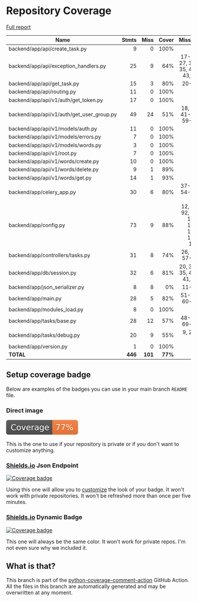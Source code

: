 # Repository Coverage

[Full report](https://htmlpreview.github.io/?https://github.com/andgineer/fastapi-celery/blob/python-coverage-comment-action-data/htmlcov/index.html)

| Name                                        |    Stmts |     Miss |   Cover |   Missing |
|-------------------------------------------- | -------: | -------: | ------: | --------: |
| backend/app/api/create\_task.py             |        9 |        0 |    100% |           |
| backend/app/api/exception\_handlers.py      |       25 |        9 |     64% |17-20, 27, 34-35, 42-43, 50 |
| backend/app/api/get\_task.py                |       15 |        3 |     80% |     20-22 |
| backend/app/api/routing.py                  |       11 |        0 |    100% |           |
| backend/app/api/v1/auth/get\_token.py       |       17 |        0 |    100% |           |
| backend/app/api/v1/auth/get\_user\_group.py |       49 |       24 |     51% |18, 35, 41-49, 59-88 |
| backend/app/api/v1/models/auth.py           |       11 |        0 |    100% |           |
| backend/app/api/v1/models/errors.py         |        7 |        0 |    100% |           |
| backend/app/api/v1/models/words.py          |        3 |        0 |    100% |           |
| backend/app/api/v1/root.py                  |        7 |        0 |    100% |           |
| backend/app/api/v1/words/create.py          |       10 |        0 |    100% |           |
| backend/app/api/v1/words/delete.py          |        9 |        1 |     89% |        22 |
| backend/app/api/v1/words/get.py             |       14 |        1 |     93% |        38 |
| backend/app/celery\_app.py                  |       30 |        6 |     80% |37-39, 54-55, 65 |
| backend/app/config.py                       |       73 |        9 |     88% |12, 53, 92, 96, 100, 104, 113, 117, 121 |
| backend/app/controllers/tasks.py            |       31 |        8 |     74% |26, 51, 57-63 |
| backend/app/db/session.py                   |       32 |        6 |     81% |20, 34-35, 40-41, 55 |
| backend/app/json\_serializer.py             |        8 |        8 |      0% |     11-28 |
| backend/app/main.py                         |       28 |        5 |     82% |51-53, 60-62 |
| backend/app/modules\_load.py                |        8 |        0 |    100% |           |
| backend/app/tasks/base.py                   |       28 |       12 |     57% |48-52, 69-75 |
| backend/app/tasks/debug.py                  |       20 |        9 |     55% |  9, 23-33 |
| backend/app/version.py                      |        1 |        0 |    100% |           |
|                                   **TOTAL** |  **446** |  **101** | **77%** |           |


## Setup coverage badge

Below are examples of the badges you can use in your main branch `README` file.

### Direct image

[![Coverage badge](https://raw.githubusercontent.com/andgineer/fastapi-celery/python-coverage-comment-action-data/badge.svg)](https://htmlpreview.github.io/?https://github.com/andgineer/fastapi-celery/blob/python-coverage-comment-action-data/htmlcov/index.html)

This is the one to use if your repository is private or if you don't want to customize anything.

### [Shields.io](https://shields.io) Json Endpoint

[![Coverage badge](https://img.shields.io/endpoint?url=https://raw.githubusercontent.com/andgineer/fastapi-celery/python-coverage-comment-action-data/endpoint.json)](https://htmlpreview.github.io/?https://github.com/andgineer/fastapi-celery/blob/python-coverage-comment-action-data/htmlcov/index.html)

Using this one will allow you to [customize](https://shields.io/endpoint) the look of your badge.
It won't work with private repositories. It won't be refreshed more than once per five minutes.

### [Shields.io](https://shields.io) Dynamic Badge

[![Coverage badge](https://img.shields.io/badge/dynamic/json?color=brightgreen&label=coverage&query=%24.message&url=https%3A%2F%2Fraw.githubusercontent.com%2Fandgineer%2Ffastapi-celery%2Fpython-coverage-comment-action-data%2Fendpoint.json)](https://htmlpreview.github.io/?https://github.com/andgineer/fastapi-celery/blob/python-coverage-comment-action-data/htmlcov/index.html)

This one will always be the same color. It won't work for private repos. I'm not even sure why we included it.

## What is that?

This branch is part of the
[python-coverage-comment-action](https://github.com/marketplace/actions/python-coverage-comment)
GitHub Action. All the files in this branch are automatically generated and may be
overwritten at any moment.